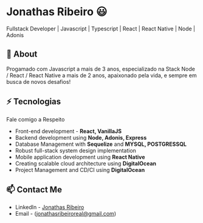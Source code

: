 # Jonathas Ribeiro 😃
Fullstack Developer | Javascript | Typescript | React | React Native | Node | Adonis

## 🧐 About
Progamado com Javascript a mais de 3 anos, especializado na Stack Node / React / React Native a mais de 2 anos, apaixonado pela vida, e sempre em busca de novos desafios! 

## ⚡ Tecnologias
Fale comigo a Respeito

- Front-end development - **React, VanillaJS**
- Backend development using **Node, Adonis, Express**
- Database Management with **Sequelize** and **MYSQL, POSTGRESSQL**
- Robust full-stack system design implementation
- Mobile application development using **React Native**
- Creating scalable cloud architecture using **DigitalOcean**
- Project Management and CD/CI using **DigitalOcean**

## 📫 Contact Me
- LinkedIn - [Jonathas Ribeiro](https://in.linkedin.com/in/jonathasribeiro151)
- Email - (jonathasribeiroreal@gmail.com)
